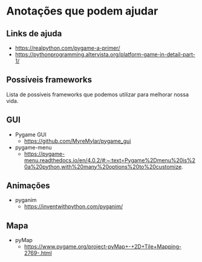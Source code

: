 # Anotações que podem ajudar
## Links de ajuda
- https://realpython.com/pygame-a-primer/
- https://pythonprogramming.altervista.org/platform-game-in-detail-part-1/

## Possíveis frameworks  
Lista de possíveis frameworks que podemos utilizar para melhorar nossa vida.

## GUI
- Pygame GUI
	- https://github.com/MyreMylar/pygame_gui
- pygame-menu
	- https://pygame-menu.readthedocs.io/en/4.0.2/#:~:text=Pygame%2Dmenu%20is%20a%20python,with%20many%20options%20to%20customize.

## Animações
- pyganim
	- https://inventwithpython.com/pyganim/

## Mapa
- pyMap
	- https://www.pygame.org/project-pyMap+-+2D+Tile+Mapping-2769-.html

